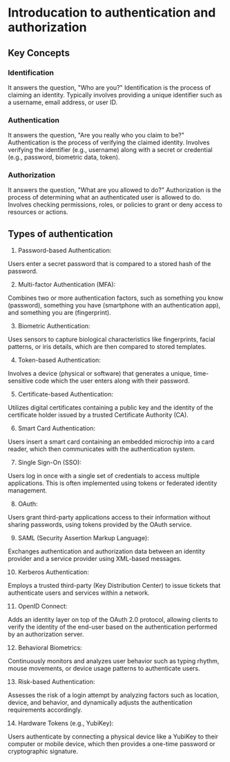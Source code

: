 # Introducation to authentication and authorization

## Key Concepts


### Identification

It answers the question, "Who are you?"
Identification is the process of claiming an identity.
Typically involves providing a unique identifier such as a username, email address, or user ID.


### Authentication

It answers the question, "Are you really who you claim to be?"
Authentication is the process of verifying the claimed identity.
Involves verifying the identifier (e.g., username) along with a secret or credential (e.g., password, biometric data, token).


### Authorization

It answers the question, "What are you allowed to do?"
Authorization is the process of determining what an authenticated user is allowed to do.
Involves checking permissions, roles, or policies to grant or deny access to resources or actions.


## Types of authentication

1. Password-based Authentication:

Users enter a secret password that is compared to a stored hash of the password.

2. Multi-factor Authentication (MFA):

Combines two or more authentication factors, such as something you know (password), something you have (smartphone with an authentication app), and something you are (fingerprint).

3. Biometric Authentication:

Uses sensors to capture biological characteristics like fingerprints, facial patterns, or iris details, which are then compared to stored templates.

4. Token-based Authentication:

Involves a device (physical or software) that generates a unique, time-sensitive code which the user enters along with their password.

5. Certificate-based Authentication:

Utilizes digital certificates containing a public key and the identity of the certificate holder issued by a trusted Certificate Authority (CA).

6. Smart Card Authentication:

Users insert a smart card containing an embedded microchip into a card reader, which then communicates with the authentication system.

7. Single Sign-On (SSO):

Users log in once with a single set of credentials to access multiple applications. This is often implemented using tokens or federated identity management.

8. OAuth:

Users grant third-party applications access to their information without sharing passwords, using tokens provided by the OAuth service.

9. SAML (Security Assertion Markup Language):

Exchanges authentication and authorization data between an identity provider and a service provider using XML-based messages.

10. Kerberos Authentication:

Employs a trusted third-party (Key Distribution Center) to issue tickets that authenticate users and services within a network.

11. OpenID Connect:

Adds an identity layer on top of the OAuth 2.0 protocol, allowing clients to verify the identity of the end-user based on the authentication performed by an authorization server.

12. Behavioral Biometrics:

Continuously monitors and analyzes user behavior such as typing rhythm, mouse movements, or device usage patterns to authenticate users.

13. Risk-based Authentication:

Assesses the risk of a login attempt by analyzing factors such as location, device, and behavior, and dynamically adjusts the authentication requirements accordingly.

14. Hardware Tokens (e.g., YubiKey):

Users authenticate by connecting a physical device like a YubiKey to their computer or mobile device, which then provides a one-time password or cryptographic signature.
